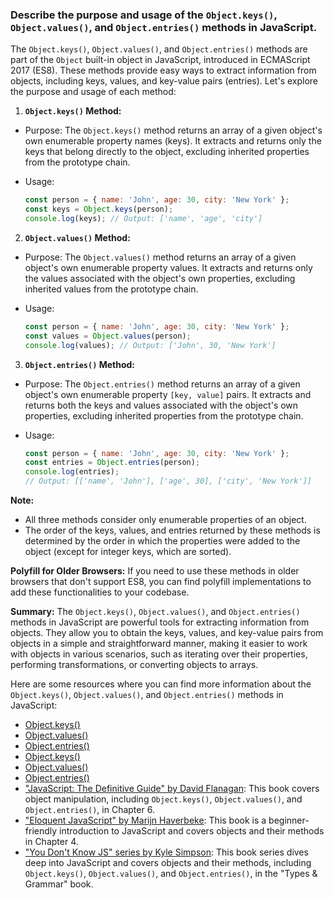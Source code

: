 ### Describe the purpose and usage of the `Object.keys()`, `Object.values()`, and `Object.entries()` methods in JavaScript.

The `Object.keys()`, `Object.values()`, and `Object.entries()` methods are part of the `Object` built-in object in JavaScript, introduced in ECMAScript 2017 (ES8). These methods provide easy ways to extract information from objects, including keys, values, and key-value pairs (entries). Let's explore the purpose and usage of each method:

1. **`Object.keys()` Method:**
  - Purpose: The `Object.keys()` method returns an array of a given object's own enumerable property names (keys). It extracts and returns only the keys that belong directly to the object, excluding inherited properties from the prototype chain.

  - Usage:
    ```javascript
    const person = { name: 'John', age: 30, city: 'New York' };
    const keys = Object.keys(person);
    console.log(keys); // Output: ['name', 'age', 'city']
    ```

2. **`Object.values()` Method:**
  - Purpose: The `Object.values()` method returns an array of a given object's own enumerable property values. It extracts and returns only the values associated with the object's own properties, excluding inherited values from the prototype chain.

  - Usage:
    ```javascript
    const person = { name: 'John', age: 30, city: 'New York' };
    const values = Object.values(person);
    console.log(values); // Output: ['John', 30, 'New York']
    ```

3. **`Object.entries()` Method:**
  - Purpose: The `Object.entries()` method returns an array of a given object's own enumerable property `[key, value]` pairs. It extracts and returns both the keys and values associated with the object's own properties, excluding inherited properties from the prototype chain.

  - Usage:
    ```javascript
    const person = { name: 'John', age: 30, city: 'New York' };
    const entries = Object.entries(person);
    console.log(entries);
    // Output: [['name', 'John'], ['age', 30], ['city', 'New York']]
    ```

**Note:**
- All three methods consider only enumerable properties of an object.
- The order of the keys, values, and entries returned by these methods is determined by the order in which the properties were added to the object (except for integer keys, which are sorted).

**Polyfill for Older Browsers:**
If you need to use these methods in older browsers that don't support ES8, you can find polyfill implementations to add these functionalities to your codebase.

**Summary:**
The `Object.keys()`, `Object.values()`, and `Object.entries()` methods in JavaScript are powerful tools for extracting information from objects. They allow you to obtain the keys, values, and key-value pairs from objects in a simple and straightforward manner, making it easier to work with objects in various scenarios, such as iterating over their properties, performing transformations, or converting objects to arrays.

Here are some resources where you can find more information about the `Object.keys()`, `Object.values()`, and `Object.entries()` methods in JavaScript:

- [Object.keys()](https://developer.mozilla.org/en-US/docs/Web/JavaScript/Reference/Global_Objects/Object/keys)
- [Object.values()](https://developer.mozilla.org/en-US/docs/Web/JavaScript/Reference/Global_Objects/Object/values)
- [Object.entries()](https://developer.mozilla.org/en-US/docs/Web/JavaScript/Reference/Global_Objects/Object/entries)
- [Object.keys()](https://tc39.es/ecma262/#sec-object.keys)
- [Object.values()](https://tc39.es/ecma262/#sec-object.values)
- [Object.entries()](https://tc39.es/ecma262/#sec-object.entries)
- ["JavaScript: The Definitive Guide" by David Flanagan](https://www.oreilly.com/library/view/javascript-the-definitive/9781449393854/): This book covers object manipulation, including `Object.keys()`, `Object.values()`, and `Object.entries()`, in Chapter 6.
- ["Eloquent JavaScript" by Marijn Haverbeke](https://eloquentjavascript.net/): This book is a beginner-friendly introduction to JavaScript and covers objects and their methods in Chapter 4.
- ["You Don't Know JS" series by Kyle Simpson](https://github.com/getify/You-Dont-Know-JS/tree/2nd-ed/types%20%26%20grammar): This book series dives deep into JavaScript and covers objects and their methods, including `Object.keys()`, `Object.values()`, and `Object.entries()`, in the "Types & Grammar" book.
